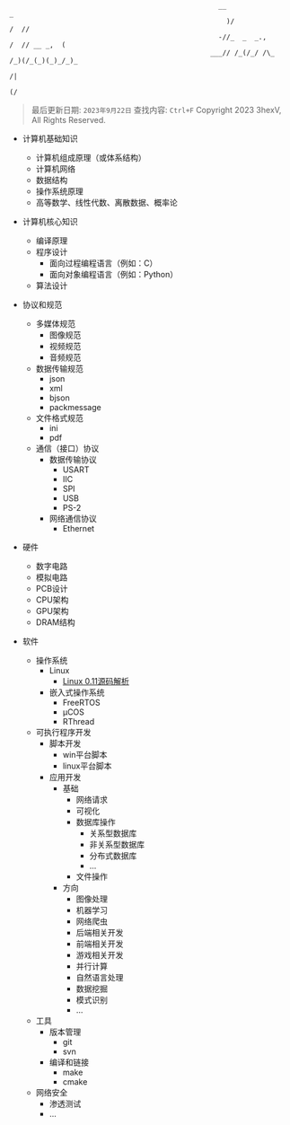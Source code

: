 ```
                                                    __                     _          
                                                      )/               /  //          
                                                    -//_  _  _.,      /  // __ _,  (  
                                                  ___// /_(/_/ /\_    /_)(/_(_)(_)_/_)_
                                                                                /|     
                                                                              (/      
```

> 最后更新日期: `2023年9月22日`
> 查找内容: `Ctrl+F`
> Copyright 2023 3hexV, All Rights Reserved.


- 计算机基础知识
  - 计算机组成原理（或体系结构）
  - 计算机网络
  - 数据结构
  - 操作系统原理
  - 高等数学、线性代数、离散数据、概率论
- 计算机核心知识
  - 编译原理
  - 程序设计
    - 面向过程编程语言（例如：C）
    - 面向对象编程语言（例如：Python）
  - 算法设计

- 协议和规范
  - 多媒体规范
    - 图像规范
    - 视频规范
    - 音频规范
  - 数据传输规范
    - json
    - xml
    - bjson
    - packmessage
  - 文件格式规范
    - ini
    - pdf
  - 通信（接口）协议
    - 数据传输协议
      - USART
      - IIC
      - SPI
      - USB
      - PS-2
    - 网络通信协议
      - Ethernet
- 硬件
  - 数字电路
  - 模拟电路
  - PCB设计
  - CPU架构
  - GPU架构
  - DRAM结构
- 软件
  - 操作系统
    - Linux
      - [Linux 0.11源码解析](./linux%200.11源码解析.md)
    - 嵌入式操作系统
      - FreeRTOS
      - μCOS
      - RThread
  - 可执行程序开发
    - 脚本开发
      - win平台脚本
      - linux平台脚本
    - 应用开发
      - 基础
        - 网络请求
        - 可视化
        - 数据库操作
          - 关系型数据库
          - 非关系型数据库
          - 分布式数据库
          - ...
        - 文件操作
      - 方向
        - 图像处理
        - 机器学习
        - 网络爬虫
        - 后端相关开发
        - 前端相关开发
        - 游戏相关开发
        - 并行计算
        - 自然语言处理
        - 数据挖掘
        - 模式识别
        - ...
  - 工具
    - 版本管理
      - git
      - svn
    - 编译和链接
      - make
      - cmake
  - 网络安全 
    - 渗透测试
    - ...
